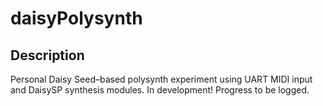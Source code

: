# daisyPolysynth

## Description

Personal Daisy Seed–based polysynth experiment using UART MIDI input and DaisySP synthesis modules.
In development! Progress to be logged.
